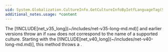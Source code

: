 ```yaml
---
uid: System.Globalization.CultureInfo.GetCultureInfoByIetfLanguageTag(System.String)
additional_notes.usage: *content
---
```


<p>The [!INCLUDE[net_v35_long](~/includes/net-v35-long-md.md)] and earlier versions throw an <xref href="System.ArgumentException"></xref> if <code>name</code> does not correspond to the name of a supported culture. Starting with the [!INCLUDE[net_v40_long](~/includes/net-v40-long-md.md)], this method throws a <xref href="System.Globalization.CultureNotFoundException"></xref>.</p>


